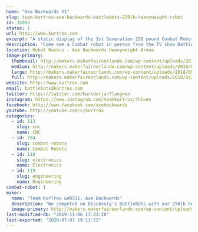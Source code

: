 ```yaml
---
name: "Axe Backwards V1"
slug: team-kurtrox-axe-backwards-battlebots-250lb-heavyweight-robot
id: 35993
status: 1
url: http://www.kurtrox.com
excerpt: "A static display of the 1st Generation 250 pound Combat Robot that has competed on the Discovery TV show Battlebots.  "
description: "Come see a Combat robot in person from the TV show Battlebots on Discovery and Science Channel. Axe Backwards had its first year competing on the show and still sports some of the authentic battle damage from the matches he had. Meet some of the team members, get autographs signed, and have your picture taken with the world famous Axe Backwards."
location: Robot Ruckus - Axe Backwards Heavyweight Arena
image-primary:
  thumbnail: http://makers.makerfaireorlando.com/wp-content/uploads/2018/09/30581919_149322535902245_7387401211487453184_o-150x150.jpg
  medium: http://makers.makerfaireorlando.com/wp-content/uploads/2018/09/30581919_149322535902245_7387401211487453184_o-300x263.jpg
  large: http://makers.makerfaireorlando.com/wp-content/uploads/2018/09/30581919_149322535902245_7387401211487453184_o-1024x897.jpg
  full: http://makers.makerfaireorlando.com/wp-content/uploads/2018/09/30581919_149322535902245_7387401211487453184_o.jpg
website: http://www.kurtrox.com
email: battlebots@kurtrox.com
twitter: https://twitter.com/kurtdurjan?lang=en
instagram: https://www.instagram.com/teamkurtrox/?hl=en
facebook: http://www.facebook.com/axebackwards
youtube: http://youtube.com/c/kurtrox
categories:
  - id: 113
    slug: cnc
    name: CNC
  - id: 284
    slug: combat-robots
    name: Combat Robots
  - id: 118
    slug: electronics
    name: Electronics
  - id: 119
    slug: engineering
    name: Engineering
combat-robot: 1
maker:
  name: "Team KurTrox &#8211; Axe Backwards"
  description: "We competed on Discovery's BattleBots with our 250lb heavyweight Robot, Axe Backwards."
  image-primary: http://makers.makerfaireorlando.com/wp-content/uploads/2019/08/Axe-Backwards-Team-S2019-1-1024x683.jpg
last-modified-db: "2019-11-06 17:23:28"
last-exported: "2020-07-07 19:11:52"
---
```

